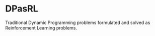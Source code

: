 # DPasRL
Traditional Dynamic Programming problems formulated and solved as Reinforcement Learning problems.  
